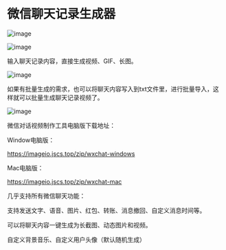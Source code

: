 # 微信聊天记录生成器

![image](https://github.com/pashangshangpo/wxchat-tool/assets/28686832/2d0e7b1e-6c8c-4996-a903-f5561e46a042)

![image](https://github.com/pashangshangpo/wxchat-tool/assets/28686832/9cbbdd4c-d8b8-4436-a3d4-1e475a5ba2e8)

输入聊天记录内容，直接生成视频、GIF、长图。

![image](https://github.com/pashangshangpo/wxchat-tool/assets/28686832/8303ad13-4bbb-4007-a70e-d2b292b3371a)

如果有批量生成的需求，也可以将聊天内容写入到txt文件里，进行批量导入，这样就可以批量生成聊天记录视频了。

![image](https://github.com/pashangshangpo/wxchat-tool/assets/28686832/e2ebda5f-13b8-4302-b91d-ad38be679216)


微信对话视频制作工具电脑版下载地址：

Window电脑版：

https://imageio.jscs.top/zip/wxchat-windows

Mac电脑版：

https://imageio.jscs.top/zip/wxchat-mac

几乎支持所有微信聊天功能：

支持发送文字、语音、图片、红包、转账、消息撤回、自定义消息时间等。

可以将聊天内容一键生成为长截图、动态图片和视频。

自定义背景音乐、自定义用户头像（默认随机生成）
